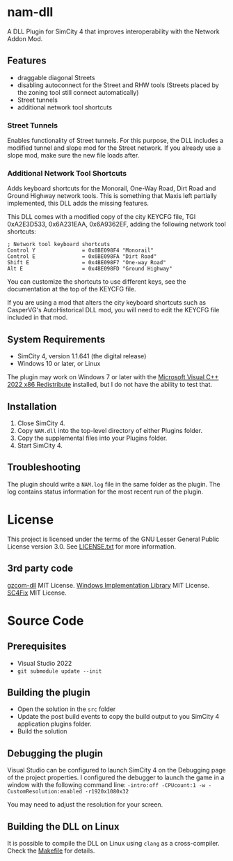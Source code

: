 # nam-dll

A DLL Plugin for SimCity 4 that improves interoperability with the Network Addon Mod.

## Features

- draggable diagonal Streets
- disabling autoconnect for the Street and RHW tools (Streets placed by the zoning tool still connect automatically)
- Street tunnels
- additional network tool shortcuts

### Street Tunnels

Enables functionality of Street tunnels.
For this purpose, the DLL includes a modified tunnel and slope mod for the Street network.
If you already use a slope mod, make sure the new file loads after.

### Additional Network Tool Shortcuts

Adds keyboard shortcuts for the Monorail, One-Way Road, Dirt Road and Ground Highway network tools.
This is something that Maxis left partially implemented, this DLL adds the missing features.

This DLL comes with a modified copy of the city KEYCFG file, TGI 0xA2E3D533, 0x6A231EAA, 0x6A9362EF, adding the following network tool shortcuts:

```
; Network tool keyboard shortcuts
Control Y               = 0x8BE098F4 "Monorail"
Control E               = 0x6BE098FA "Dirt Road"
Shift E                 = 0x4BE098F7 "One-way Road"
Alt E                   = 0x4BE098FD "Ground Highway"
```

You can customize the shortcuts to use different keys, see the documentation at the top of the KEYCFG file.

If you are using a mod that alters the city keyboard shortcuts such as CasperVG's AutoHistorical DLL mod, you will need to edit the KEYCFG
file included in that mod.

## System Requirements

* SimCity 4, version 1.1.641 (the digital release)
* Windows 10 or later, or Linux

The plugin may work on Windows 7 or later with the [Microsoft Visual C++ 2022 x86 Redistribute](https://aka.ms/vs/17/release/vc_redist.x86.exe) installed, but I do not have the ability to test that.

## Installation

1. Close SimCity 4.
2. Copy `NAM.dll` into the top-level directory of either Plugins folder.
3. Copy the supplemental files into your Plugins folder.
3. Start SimCity 4.

## Troubleshooting

The plugin should write a `NAM.log` file in the same folder as the plugin.
The log contains status information for the most recent run of the plugin.

# License

This project is licensed under the terms of the GNU Lesser General Public License version 3.0.
See [LICENSE.txt](LICENSE.txt) for more information.

## 3rd party code

[gzcom-dll](https://github.com/nsgomez/gzcom-dll/tree/master) MIT License.
[Windows Implementation Library](https://github.com/microsoft/wil) MIT License.
[SC4Fix](https://github.com/nsgomez/sc4fix) MIT License.

# Source Code

## Prerequisites

* Visual Studio 2022
* `git submodule update --init`

## Building the plugin

* Open the solution in the `src` folder
* Update the post build events to copy the build output to you SimCity 4 application plugins folder.
* Build the solution

## Debugging the plugin

Visual Studio can be configured to launch SimCity 4 on the Debugging page of the project properties.
I configured the debugger to launch the game in a window with the following command line:
`-intro:off -CPUcount:1 -w -CustomResolution:enabled -r1920x1080x32`

You may need to adjust the resolution for your screen.

## Building the DLL on Linux

It is possible to compile the DLL on Linux using `clang` as a cross-compiler.
Check the [Makefile](Makefile) for details.

